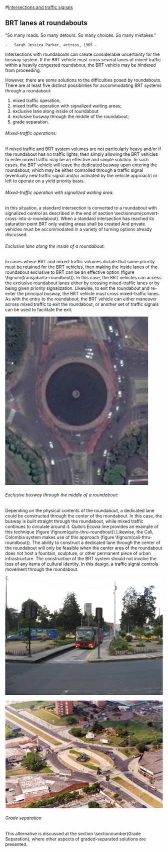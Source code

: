 #[Intersections and traffic signals](toc.md#toc)

## BRT lanes at roundabouts

“So many roads. So many detours. So many choices. So many mistakes.”

	- 	Sarah Jessica Parker, actress, 1965 -

Intersections with roundabouts can create considerable uncertainty for the busway system. If the BRT vehicle must cross several lanes of mixed traffic within a heavily congested roundabout, the BRT vehicle may be hindered from proceeding.

However, there are some solutions to the difficulties posed by roundabouts. There are at least five distinct possibilities for accommodating BRT systems through a roundabout: 

1. mixed traffic operation;
2. mixed traffic operation with signalized waiting areas; 
3. exclusive lane along inside of roundabout
4. exclusive busway through the middle of the roundabout; 
5. grade separation.

###### Mixed-traffic operations:

If mixed traffic and BRT system volumes are not particularly heavy and/or if the roundabout has no traffic lights, then simply allowing the BRT vehicles to enter mixed traffic may be an effective and simple solution. In such cases, the BRT vehicle will leave the dedicated busway upon entering the roundabout, which may be either controlled through a traffic signal (eventually new traffic signal and/or activated by the vehicle approach) or left to operate on a yield priority basis.

###### Mixed-traffic operation with signalized waiting area:

In this situation, a standard intersection is converted to a roundabout with signalized control as described in the end of section \sectionnum(convert-cross-into-a-roundabout). When a standard intersection has reached its saturation point BRT only waiting areas shall be created And  private vehicles must be accommodated  in a variety of turning options already discussed.

###### Exclusive lane along the inside of a roundabout:

In cases where BRT and mixed-traffic volumes dictate that some priority must be retained for the BRT vehicles, then making the inside lanes of the roundabout exclusive to BRT can be an effective option (figure \fignum(transjakarta-roundbout)). In this case, the BRT vehicles can access the exclusive roundabout lanes either by crossing mixed-traffic lanes or by being given priority signalization. Likewise, to exit the roundabout and re-enter the principal busway, the BRT vehicle must cross mixed-traffic lanes. As with the entry to the roundabout, the BRT vehicle can either maneuver across mixed traffic to exit the roundabout, or another set of traffic signals can be used to facilitate the exit.

![transjakarta-roundbout](img/transjakarta-roundabout.png "TransJakarta first corridor passes along inside of several roundabouts. Image from Google Earth.")

###### Exclusive busway through the middle of a roundabout:

Depending on the physical contents of the roundabout, a dedicated lane could be constructed through the center of the roundabout. In this case, the busway is built straight through the roundabout, while mixed traffic continues to circulate around it. Quito’s Ecovía line provides an example of this technique (figure \fignum(quito-thru-roundbout)).Likewise, the Cali, Colombia system makes use of this approach (figure \fignum(cali-thru-roundbout)). The ability to construct a dedicated lane through the center of the roundabout will only be feasible when the center area of the roundabout does not host a fountain, sculpture, or other permanent piece of urban infrastructure. The construction of the BRT system should not involve the loss of any items of cultural identity. In this design, a traffic signal controls movement through the roundabout.

![quito-thru-roundbout](img/quito-thru-roundabout.jpg "Quito’s Ecovía line cuts directly through a roundabout. Photo by Lloyd Wright.")

![cali-thru-roundbout](img/cali-thru-roundabout.jpg "Fig. 24.26 In Cali, the busway also passes through the center of the roundabout area. Photo courtesy of Metrocali.")


###### Grade separation

This alternative is discussed at the section \sectionnumber(Grade Separation), where other aspects of graded-separated solutions are presented.


